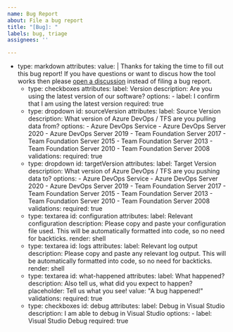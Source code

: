 ```yaml
---
name: Bug Report
about: File a bug report
title: "[Bug]: "
labels: bug, triage
assignees: ''

---
```


- type: markdown
    attributes:
      value: |
        Thanks for taking the time to fill out this bug report! If you have questions or want to discus how the tool works then please [open a discussion](https://github.com/nkdAgility/azure-devops-migration-tools/discussions) instead of filing a bug report.
  - type: checkboxes
    attributes:
      label: Version
      description: Are you using the latest version of our software?
      options:
        - label: I confirm that I am using the latest version
          required: true
  - type: dropdown
    id: sourceVersion
    attributes:
      label: Source Version
      description: What version of Azure DevOps / TFS are you pulling data from?
      options:
        - Azure DevOps Service
        - Azure DevOps Server 2020
        - Azure DevOps Server 2019
        - Team Foundation Server 2017
        - Team Foundation Server 2015
        - Team Foundation Server 2013
        - Team Foundation Server 2010
        - Team Foundation Server 2008
    validations:
      required: true
  - type: dropdown
    id: targetVersion
    attributes:
      label: Target Version
      description: What version of Azure DevOps / TFS are you pushing data to?
      options:
        - Azure DevOps Service
        - Azure DevOps Server 2020
        - Azure DevOps Server 2019
        - Team Foundation Server 2017
        - Team Foundation Server 2015
        - Team Foundation Server 2013
        - Team Foundation Server 2010
        - Team Foundation Server 2008
    validations:
      required: true
  - type: textarea
    id: configuration
    attributes:
      label: Relevant configuration
      description: Please copy and paste your configuration file used. This will be automatically formatted into code, so no need for backticks.
      render: shell
  - type: textarea
    id: logs
    attributes:
      label: Relevant log output
      description: Please copy and paste any relevant log output. This will be automatically formatted into code, so no need for backticks.
      render: shell
  - type: textarea
    id: what-happened
    attributes:
      label: What happened?
      description: Also tell us, what did you expect to happen?
      placeholder: Tell us what you see!
      value: "A bug happened!"
    validations:
      required: true
  - type: checkboxes
    id: debug
    attributes:
      label: Debug in Visual Studio
      description: I am able to debug in Visual Studio
      options:
        - label: Visual Studio Debug
          required: true

